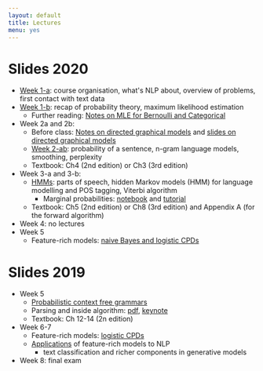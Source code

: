 ```yaml
---
layout: default
title: Lectures
menu: yes
---
```


# Slides 2020

* [Week 1-a](lectures/week1-a.pdf): course organisation, what's NLP about, overview of problems, first contact with text data
* [Week 1-b](lectures/week1-b.pdf): recap of probability theory, maximum likelihood estimation 
    * Further reading: [Notes on MLE for Bernoulli and Categorical](//github.com/wilkeraziz/notes/blob/master/machine-learning/MLE/main.pdf)
* Week 2a and 2b:
    * Before class: [Notes on directed graphical models](//github.com/wilkeraziz/notes/blob/master/machine-learning/PGM/main.pdf) and [slides on directed graphical models](lectures/pgms.pdf)
    * [Week 2-ab](lectures/week2.pdf): probability of a sentence, n-gram language models, smoothing, perplexity 
    * Textbook: Ch4 (2nd edition) or Ch3 (3rd edition)
* Week 3-a and 3-b:
    * [HMMs](lectures/week3.pdf): parts of speech, hidden Markov models (HMM) for language modelling and POS tagging, Viterbi algorithm
        * Marginal probabilities: [notebook](labs/forward/Forward.ipynb) and [tutorial](https://surfdrive.surf.nl/files/index.php/s/n0Q1XnRt4NZ5z7C)
    * Textbook: Ch5 (2nd edition) or Ch8 (3rd edition) and Appendix A (for the forward algorithm)
* Week 4: no lectures
* Week 5
    * Feature-rich models: [naive Bayes and logistic CPDs](lectures/week5-a.pdf)

# Slides 2019

* Week 5
    * [Probabilistic context free grammars](lectures/pcfg-a.pdf)
    * Parsing and inside algorithm: [pdf](lectures/pcfg-b.pdf), [keynote](lectures/pcfg-b.key)
    * Textbook: Ch 12-14 (2n edition)
* Week 6-7
    * Feature-rich models: [logistic CPDs](lectures/week6-a.pdf)
    * [Applications](lectures/week6-b.pdf) of feature-rich models to NLP
        * text classification and richer components in generative models
* Week 8: final exam

